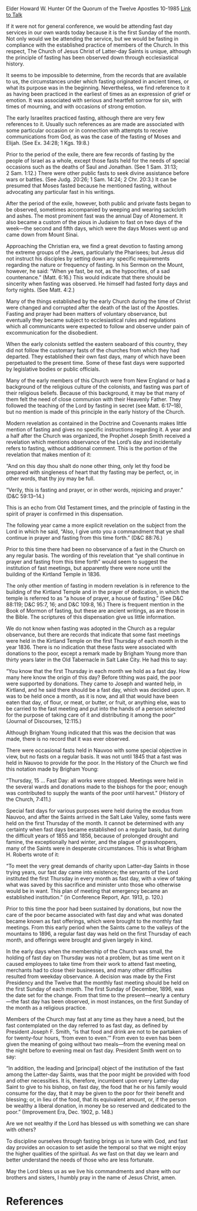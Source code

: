 Elder Howard W. Hunter
Of the Quorum of the Twelve Apostles
10-1985
[Link to Talk](https://www.churchofjesuschrist.org/study/general-conference/1985/10/fast-day?lang=eng)

If it were not for general conference, we would be attending fast day services in our own wards today because it is the first Sunday of the month. Not only would we be attending the service, but we would be fasting in compliance with the established practice of members of the Church. In this respect, The Church of Jesus Christ of Latter-day Saints is unique, although the principle of fasting has been observed down through ecclesiastical history.

It seems to be impossible to determine, from the records that are available to us, the circumstances under which fasting originated in ancient times, or what its purpose was in the beginning. Nevertheless, we find reference to it as having been practiced in the earliest of times as an expression of grief or emotion. It was associated with serious and heartfelt sorrow for sin, with times of mourning, and with occasions of strong emotion.

The early Israelites practiced fasting, although there are very few references to it. Usually such references as are made are associated with some particular occasion or in connection with attempts to receive communications from God, as was the case of the fasting of Moses and Elijah. (See Ex. 34:28; 1 Kgs. 19:8.)

Prior to the period of the exile, there are few records of fasting by the people of Israel as a whole, except those fasts held for the needs of special occasions such as the deaths of Saul and Jonathan. (See 1 Sam. 31:13; 2 Sam. 1:12.) There were other public fasts to seek divine assistance before wars or battles. (See Judg. 20:26; 1 Sam. 14:24; 2 Chr. 20:3.) It can be presumed that Moses fasted because he mentioned fasting, without advocating any particular fast in his writings.

After the period of the exile, however, both public and private fasts began to be observed, sometimes accompanied by weeping and wearing sackcloth and ashes. The most prominent fast was the annual Day of Atonement. It also became a custom of the pious in Judaism to fast on two days of the week—the second and fifth days, which were the days Moses went up and came down from Mount Sinai.

Approaching the Christian era, we find a great devotion to fasting among the extreme groups of the Jews, particularly the Pharisees; but Jesus did not instruct his disciples by setting down any specific requirements regarding the nature or frequency of fasting. In his Sermon on the Mount, however, he said: “When ye fast, be not, as the hypocrites, of a sad countenance.” (Matt. 6:16.) This would indicate that there should be sincerity when fasting was observed. He himself had fasted forty days and forty nights. (See Matt. 4:2.)

Many of the things established by the early Church during the time of Christ were changed and corrupted after the death of the last of the Apostles. Fasting and prayer had been matters of voluntary observance, but eventually they became subject to ecclesiastical rules and regulations which all communicants were expected to follow and observe under pain of excommunication for the disobedient.

When the early colonists settled the eastern seaboard of this country, they did not follow the customary fasts of the churches from which they had departed. They established their own fast days, many of which have been perpetuated to the present time. Some of these fast days were supported by legislative bodies or public officials.

Many of the early members of this Church were from New England or had a background of the religious culture of the colonists, and fasting was part of their religious beliefs. Because of this background, it may be that many of them felt the need of close communion with their Heavenly Father. They followed the teaching of the Lord by fasting in secret (see Matt. 6:17–18), but no mention is made of this principle in the early history of the Church.

Modern revelation as contained in the Doctrine and Covenants makes little mention of fasting and gives no specific instructions regarding it. A year and a half after the Church was organized, the Prophet Joseph Smith received a revelation which mentions observance of the Lord’s day and incidentally refers to fasting, without additional comment. This is the portion of the revelation that makes mention of it:

“And on this day thou shalt do none other thing, only let thy food be prepared with singleness of heart that thy fasting may be perfect, or, in other words, that thy joy may be full.

“Verily, this is fasting and prayer, or in other words, rejoicing and prayer.” (D&C 59:13–14.)

This is an echo from Old Testament times, and the principle of fasting in the spirit of prayer is confirmed in this dispensation.

The following year came a more explicit revelation on the subject from the Lord in which he said, “Also, I give unto you a commandment that ye shall continue in prayer and fasting from this time forth.” (D&C 88:76.)

Prior to this time there had been no observance of a fast in the Church on any regular basis. The wording of this revelation that “ye shall continue in prayer and fasting from this time forth” would seem to suggest the institution of fast meetings, but apparently there were none until the building of the Kirtland Temple in 1836.

The only other mention of fasting in modern revelation is in reference to the building of the Kirtland Temple and in the prayer of dedication, in which the temple is referred to as “a house of prayer, a house of fasting.” (See D&C 88:119; D&C 95:7, 16; and D&C 109:8, 16.) There is frequent mention in the Book of Mormon of fasting, but these are ancient writings, as are those in the Bible. The scriptures of this dispensation give us little information.

We do not know when fasting was adopted in the Church as a regular observance, but there are records that indicate that some fast meetings were held in the Kirtland Temple on the first Thursday of each month in the year 1836. There is no indication that these fasts were associated with donations to the poor, except a remark made by Brigham Young more than thirty years later in the Old Tabernacle in Salt Lake City. He had this to say:

“You know that the first Thursday in each month we hold as a fast day. How many here know the origin of this day? Before tithing was paid, the poor were supported by donations. They came to Joseph and wanted help, in Kirtland, and he said there should be a fast day, which was decided upon. It was to be held once a month, as it is now, and all that would have been eaten that day, of flour, or meat, or butter, or fruit, or anything else, was to be carried to the fast meeting and put into the hands of a person selected for the purpose of taking care of it and distributing it among the poor” (Journal of Discourses, 12:115.)

Although Brigham Young indicated that this was the decision that was made, there is no record that it was ever observed.

There were occasional fasts held in Nauvoo with some special objective in view, but no fasts on a regular basis. It was not until 1845 that a fast was held in Nauvoo to provide for the poor. In the History of the Church we find this notation made by Brigham Young:

“Thursday, 15 … Fast Day: all works were stopped. Meetings were held in the several wards and donations made to the bishops for the poor; enough was contributed to supply the wants of the poor until harvest.” (History of the Church, 7:411.)

Special fast days for various purposes were held during the exodus from Nauvoo, and after the Saints arrived in the Salt Lake Valley, some fasts were held on the first Thursday of the month. It cannot be determined with any certainty when fast days became established on a regular basis, but during the difficult years of 1855 and 1856, because of prolonged drought and famine, the exceptionally hard winter, and the plague of grasshoppers, many of the Saints were in desperate circumstances. This is what Brigham H. Roberts wrote of it:

“To meet the very great demands of charity upon Latter-day Saints in those trying years, our fast day came into existence; the servants of the Lord instituted the first Thursday in every month as fast day, with a view of taking what was saved by this sacrifice and minister unto those who otherwise would be in want. This plan of meeting that emergency became an established institution.” (in Conference Report, Apr. 1913, p. 120.)

Prior to this time the poor had been sustained by donations, but now the care of the poor became associated with fast day and what was donated became known as fast offerings, which were brought to the monthly fast meetings. From this early period when the Saints came to the valleys of the mountains to 1896, a regular fast day was held on the first Thursday of each month, and offerings were brought and given largely in kind.

In the early days when the membership of the Church was small, the holding of fast day on Thursday was not a problem, but as time went on it caused employees to take time from their work to attend fast meeting, merchants had to close their businesses, and many other difficulties resulted from weekday observance. A decision was made by the First Presidency and the Twelve that the monthly fast meeting should be held on the first Sunday of each month. The first Sunday of December, 1896, was the date set for the change. From that time to the present—nearly a century—the fast day has been observed, in most instances, on the first Sunday of the month as a religious practice.

Members of the Church may fast at any time as they have a need, but the fast contemplated on the day referred to as fast day, as defined by President Joseph F. Smith, “is that food and drink are not to be partaken of for twenty-four hours, ‘from even to even.’” From even to even has been given the meaning of going without two meals—from the evening meal on the night before to evening meal on fast day. President Smith went on to say:

“In addition, the leading and [principal] object of the institution of the fast among the Latter-day Saints, was that the poor might be provided with food and other necessities. It is, therefore, incumbent upon every Latter-day Saint to give to his bishop, on fast day, the food that he or his family would consume for the day, that it may be given to the poor for their benefit and blessing; or, in lieu of the food, that its equivalent amount, or, if the person be wealthy a liberal donation, in money be so reserved and dedicated to the poor.” (Improvement Era, Dec. 1902, p. 148.)

Are we not wealthy if the Lord has blessed us with something we can share with others?

To discipline ourselves through fasting brings us in tune with God, and fast day provides an occasion to set aside the temporal so that we might enjoy the higher qualities of the spiritual. As we fast on that day we learn and better understand the needs of those who are less fortunate.

May the Lord bless us as we live his commandments and share with our brothers and sisters, I humbly pray in the name of Jesus Christ, amen.

# References
